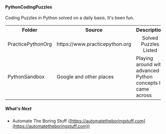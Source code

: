 #### PythonCodingPuzzles

Coding Puzzles in Python solved on a daily basis. It's been fun.

<div style="text-align:center">
    <table style="width:100%" align="center">
        <tr align="center">
            <th>
                Folder
            </th>
            <th>
                Source
            </th>
            <th>
                Description
            </th>
        </tr>
        <tr align="center">
            <td>
                PracticePythonOrg
            </td>
            <td>
                https://www.practicepython.org
            </td>
            <td>
                 Solved Puzzles Listed
             </td>
         </tr>
         <tr>
             <td>
                 PythonSandbox
             </td>
             <td>
                 Google and other places
             </td>
             <td>
                 Playing around with advanced Python concepts I came across
             </td>
         </tr>
    </table>
</div>

##### What's Next

- Automate The Boring Stuff ([https://automatetheboringstuff.com](https://automatetheboringstuff.com))
